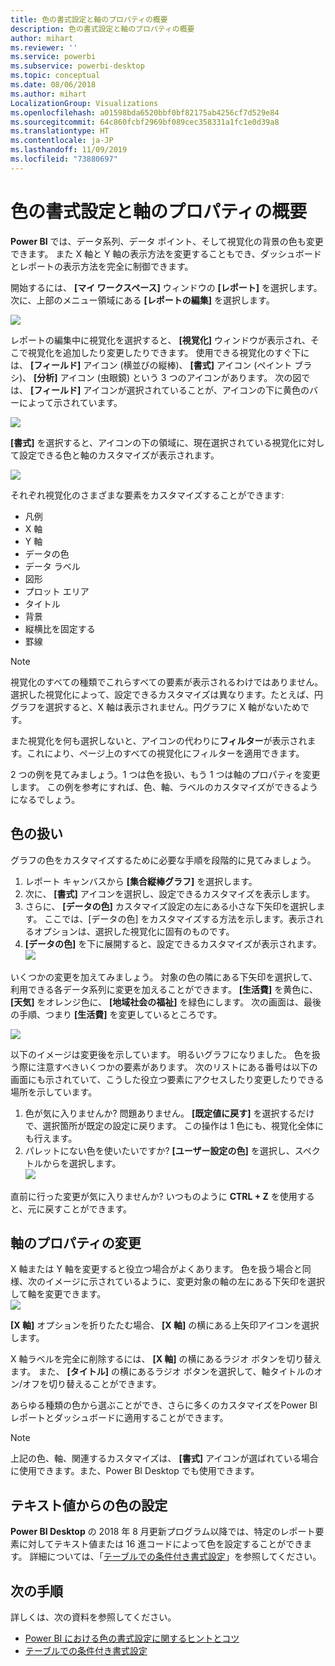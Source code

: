 ```yaml
---
title: 色の書式設定と軸のプロパティの概要
description: 色の書式設定と軸のプロパティの概要
author: mihart
ms.reviewer: ''
ms.service: powerbi
ms.subservice: powerbi-desktop
ms.topic: conceptual
ms.date: 08/06/2018
ms.author: mihart
LocalizationGroup: Visualizations
ms.openlocfilehash: a01598bda6520bbf0bf82175ab4256cf7d529e84
ms.sourcegitcommit: 64c860fcbf2969bf089cec358331a1fc1e0d39a8
ms.translationtype: HT
ms.contentlocale: ja-JP
ms.lasthandoff: 11/09/2019
ms.locfileid: "73880697"
---
```

# <a name="getting-started-with-color-formatting-and-axis-properties"></a>色の書式設定と軸のプロパティの概要
**Power BI** では、データ系列、データ ポイント、そして視覚化の背景の色も変更できます。 また X 軸と Y 軸の表示方法を変更することもでき、ダッシュボードとレポートの表示方法を完全に制御できます。

開始するには、 **[マイ ワークスペース]** ウィンドウの **[レポート]** を選択します。 次に、上部のメニュー領域にある **[レポートの編集]** を選択します。  

![](media/service-getting-started-with-color-formatting-and-axis-properties/gettingstartedcolor_1a.png)

レポートの編集中に視覚化を選択すると、 **[視覚化]** ウィンドウが表示され、そこで視覚化を追加したり変更したりできます。 使用できる視覚化のすぐ下には、 **[フィールド]** アイコン (横並びの縦棒)、 **[書式]** アイコン (ペイント ブラシ)、 **[分析]** アイコン (虫眼鏡) という 3 つのアイコンがあります。 次の図では、 **[フィールド]** アイコンが選択されていることが、アイコンの下に黄色のバーによって示されています。

![](media/service-getting-started-with-color-formatting-and-axis-properties/gettingstartedcolor_2a.png)

**[書式]** を選択すると、アイコンの下の領域に、現在選択されている視覚化に対して設定できる色と軸のカスタマイズが表示されます。  

![](media/service-getting-started-with-color-formatting-and-axis-properties/gettingstartedcolor_3a.png)

それぞれ視覚化のさまざまな要素をカスタマイズすることができます:

* 凡例
* X 軸
* Y 軸
* データの色
* データ ラベル
* 図形
* プロット エリア
* タイトル
* 背景
* 縦横比を固定する
* 罫線

> [!NOTE]
>  
> 視覚化のすべての種類でこれらすべての要素が表示されるわけではありません。 選択した視覚化によって、設定できるカスタマイズは異なります。たとえば、円グラフを選択すると、X 軸は表示されません。円グラフに X 軸がないためです。

また視覚化を何も選択しないと、アイコンの代わりに**フィルター**が表示されます。これにより、ページ上のすべての視覚化にフィルターを適用できます。

2 つの例を見てみましょう。1 つは色を扱い、もう 1 つは軸のプロパティを変更します。 この例を参考にすれば、色、軸、ラベルのカスタマイズができるようになるでしょう。

## <a name="working-with-colors"></a>色の扱い

グラフの色をカスタマイズするために必要な手順を段階的に見てみましょう。

1. レポート キャンバスから **[集合縦棒グラフ]** を選択します。
2. 次に、 **[書式]** アイコンを選択し、設定できるカスタマイズを表示します。
3. さらに、 **[データの色]** カスタマイズ設定の左にある小さな下矢印を選択します。 ここでは、[データの色] をカスタマイズする方法を示します。表示されるオプションは、選択した視覚化に固有のものです。
4. **[データの色]** を下に展開すると、設定できるカスタマイズが表示されます。  
   ![](media/service-getting-started-with-color-formatting-and-axis-properties/gettingstartedcolor_4a.png)

いくつかの変更を加えてみましょう。 対象の色の隣にある下矢印を選択して、利用できる各データ系列に変更を加えることができます。 **[生活費]** を黄色に、 **[天気]** をオレンジ色に、 **[地域社会の福祉]** を緑色にします。 次の画面は、最後の手順、つまり **[生活費]** を変更しているところです。  

![](media/service-getting-started-with-color-formatting-and-axis-properties/gettingstartedcolor_5a.png)

以下のイメージは変更後を示しています。 明るいグラフになりました。 色を扱う際に注意すべきいくつかの要素があります。 次のリストにある番号は以下の画面にも示されていて、こうした役立つ要素にアクセスしたり変更したりできる場所を示しています。

1. 色が気に入りませんか? 問題ありません。 **[既定値に戻す]** を選択するだけで、選択箇所が既定の設定に戻ります。 この操作は 1 色にも、視覚化全体にも行えます。
2. パレットにない色を使いたいですか? **[ユーザー設定の色]** を選択し、スペクトルからを選択します。  
   ![](media/service-getting-started-with-color-formatting-and-axis-properties/gettingstartedcolor_6a.png)

直前に行った変更が気に入りませんか? いつものように **CTRL + Z** を使用すると、元に戻すことができます。

## <a name="changing-axis-properties"></a>軸のプロパティの変更

X 軸または Y 軸を変更すると役立つ場合がよくあります。 色を扱う場合と同様、次のイメージに示されているように、変更対象の軸の左にある下矢印を選択して軸を変更できます。  
![](media/service-getting-started-with-color-formatting-and-axis-properties/gettingstartedcolor_7a.png)

**[X 軸]** オプションを折りたたむ場合、 **[X 軸]** の横にある上矢印アイコンを選択します。

X 軸ラベルを完全に削除するには、 **[X 軸]** の横にあるラジオ ボタンを切り替えます。 また、 **[タイトル]** の横にあるラジオ ボタンを選択して、軸タイトルのオン/オフを切り替えることができます。  

あらゆる種類の色から選ぶことができ、さらに多くのカスタマイズをPower BI レポートとダッシュボードに適用することができます。

> [!NOTE]
>  
> 上記の色、軸、関連するカスタマイズは、 **[書式]** アイコンが選ばれている場合に使用できます。また、Power BI Desktop でも使用できます。

## <a name="setting-color-from-text-values"></a>テキスト値からの色の設定

**Power BI Desktop** の 2018 年 8 月更新プログラム以降では、特定のレポート要素に対してテキスト値または 16 進コードによって色を設定することができます。 詳細については、「[テーブルでの条件付き書式設定](../desktop-conditional-table-formatting.md)」を参照してください。


## <a name="next-steps"></a>次の手順
詳しくは、次の資料を参照してください。  

* [Power BI における色の書式設定に関するヒントとコツ](service-tips-and-tricks-for-color-formatting.md)  
* [テーブルでの条件付き書式設定](../desktop-conditional-table-formatting.md)


